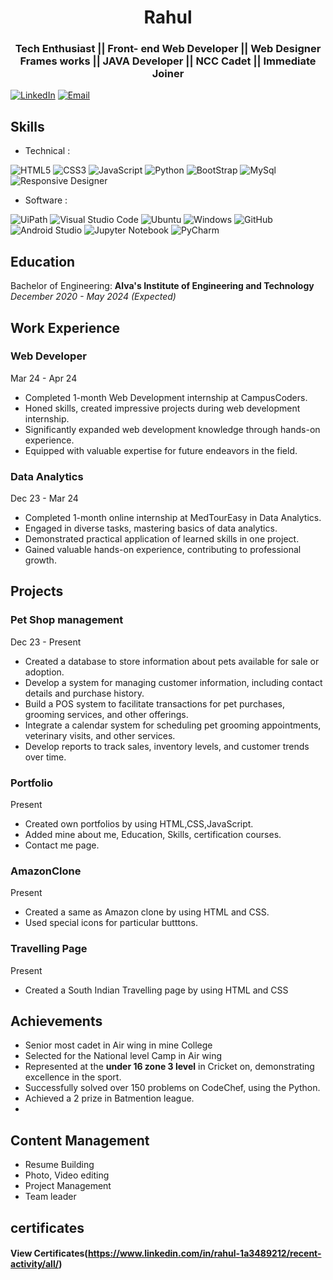 <h1 align="center">Rahul </h1>
<h3 align="center">Tech Enthusiast || Front- end Web Developer || Web Designer Frames works || JAVA Developer || NCC Cadet || Immediate Joiner </h3>


[![LinkedIn](https://img.shields.io/badge/LinkedIn-Rahul-blue)](https://www.linkedin.com/in/rahul-1a3489212/)
[![Email](https://img.shields.io/badge/Email-rahulrudnure12345@gmail.com-blue)](mailto:rahulrudnure12345@gmail.com)

## Skills

- Technical :
  
![HTML5](https://img.shields.io/badge/html5-%23E34F26.svg?style=for-the-badge&logo=html5&logoColor=white)
![CSS3](https://img.shields.io/badge/css3-%23777BB4.svg?style=for-the-badge&logo=css3&logoColor=white)
![JavaScript](https://img.shields.io/badge/javascript-%23323330.svg?style=for-the-badge&logo=javascript&logoColor=%23F7DF1E)
![Python](https://img.shields.io/badge/python-3670A0?style=for-the-badge&logo=python&logoColor=ffdd54)
![BootStrap](https://img.shields.io/badge/bootstrap-3670A0?style=for-the-badge&=BootStrap&logoColor=ffdd54)
![MySql](https://img.shields.io/badge/mysql-3670A0?style=for-the-badge&=mysql&Color=ffdd54)
![Responsive Designer](https://img.shields.io/badge/responsivedesigner-3670A0?style=for-the-badge&=responsivedesigner&Color=ffdd54)



- Software :

![UiPath](https://img.shields.io/badge/Uipath-%2320232a.svg?style=for-the-badge&logo=UiPath&logoColor=white)
![Visual Studio Code](https://img.shields.io/badge/Visual%20Studio%20Code-0078d7.svg?style=for-the-badge&logo=visual-studio-code&logoColor=white)
![Ubuntu](https://img.shields.io/badge/Ubuntu-E95420?style=for-the-badge&logo=ubuntu&logoColor=white)
![Windows](https://img.shields.io/badge/Windows-0078D6?style=for-the-badge&logo=windows&logoColor=white)
![GitHub](https://img.shields.io/badge/github-%23121011.svg?style=for-the-badge&logo=github&logoColor=white)
![Android Studio](https://img.shields.io/badge/Android%20Studio-3DDC84.svg?style=for-the-badge&logo=android-studio&logoColor=white)
![Jupyter Notebook](https://img.shields.io/badge/jupyter-%23FA0F00.svg?style=for-the-badge&logo=jupyter&logoColor=white)
![PyCharm](https://img.shields.io/badge/pycharm-143?style=for-the-badge&logo=pycharm&logoColor=black&color=black&labelColor=green)


## Education

Bachelor of Engineering: **Alva's Institute of Engineering and Technology**  
_December 2020 - May 2024 (Expected)_
## Work Experience
### Web Developer
Mar 24 - Apr 24
- Completed 1-month Web Development internship at CampusCoders.
- Honed skills, created impressive projects during web development internship.
- Significantly expanded web development knowledge through hands-on experience.
- Equipped with valuable expertise for future endeavors in the field.
  
### Data Analytics
Dec 23 - Mar 24
- Completed 1-month online internship at MedTourEasy in Data Analytics.
- Engaged in diverse tasks, mastering basics of data analytics.
- Demonstrated practical application of learned skills in one project.
- Gained valuable hands-on experience, contributing to professional growth.


## Projects

### Pet Shop management 
Dec 23 - Present
- Created a database to store information about pets available for sale or adoption.
- Develop a system for managing customer information, including contact details and purchase history.
- Build a POS system to facilitate transactions for pet purchases, grooming services, and other offerings.
- Integrate a calendar system for scheduling pet grooming appointments, veterinary visits, and other services.
- Develop reports to track sales, inventory levels, and customer trends over time.

### Portfolio
Present
- Created own portfolios by using HTML,CSS,JavaScript.
- Added mine about me, Education, Skills, certification courses.
- Contact me page.
    
### AmazonClone
Present
- Created a same as Amazon clone by using HTML and CSS.
- Used special icons for particular butttons.

### Travelling Page
Present
- Created a South Indian Travelling page by using HTML and CSS



## Achievements

- Senior most cadet in Air wing in mine College
- Selected for the National level Camp in Air wing 
- Represented at the **under 16 zone 3 level** in Cricket on, demonstrating excellence in the sport.
- Successfully solved over 150 problems on CodeChef,  using the Python.
- Achieved a 2 prize in Batmention league.
- 

## Content Management 
- Resume Building
- Photo, Video editing
- Project Management
- Team leader


## certificates
#### View Certificates(https://www.linkedin.com/in/rahul-1a3489212/recent-activity/all/)



